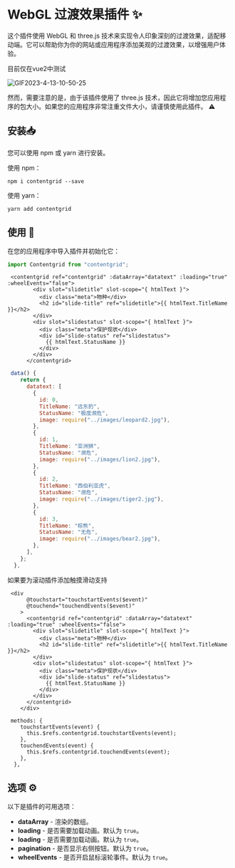 # WebGL 过渡效果插件 :sparkles:

这个插件使用 WebGL 和 three.js 技术来实现令人印象深刻的过渡效果，适配移动端。它可以帮助你为你的网站或应用程序添加美观的过渡效果，以增强用户体验。

目前仅在vue2中测试

![GIF2023-4-13-10-50-25](GIF2023-4-13-10-50-25.gif)

然而，需要注意的是，由于该插件使用了 three.js 技术，因此它将增加您应用程序的包大小。如果您的应用程序非常注重文件大小，请谨慎使用此插件。 :warning:



## 安装:inbox_tray:

您可以使用 npm 或 yarn 进行安装。

使用 npm：

```
npm i contentgrid --save
```

使用 yarn：

```
yarn add contentgrid
```



## 使用 :rocket:

在您的应用程序中导入插件并初始化它：

```js
import Contentgrid from "contentgrid";
```

```vue
 <contentgrid ref="contentgrid" :dataArray="datatext" :loading="true" :wheelEvents="false">
        <div slot="slidetitle" slot-scope="{ htmlText }">
          <div class="meta">物种</div>
          <h2 id="slide-title" ref="slidetitle">{{ htmlText.TitleName }}</h2>
        </div>
        <div slot="slidestatus" slot-scope="{ htmlText }">
          <div class="meta">保护现状</div>
          <div id="slide-status" ref="slidestatus">
            {{ htmlText.StatusName }}
          </div>
        </div>
      </contentgrid>
```

```js
 data() {
    return {
      datatext: [
        {
          id: 0,
          TitleName: "远东豹",
          StatusName: "极度濒危",
          image: require("../images/leopard2.jpg"),
        },
        {
          id: 1,
          TitleName: "亚洲狮",
          StatusName: "濒危",
          image: require("../images/lion2.jpg"),
        },
        {
          id: 2,
          TitleName: "西伯利亚虎",
          StatusName: "濒危",
          image: require("../images/tiger2.jpg"),
        },
        {
          id: 3,
          TitleName: "棕熊",
          StatusName: "无危",
          image: require("../images/bear2.jpg"),
        },
      ],
    };
  },
```

如果要为滚动插件添加触摸滑动支持

```vue
 <div
      @touchstart="touchstartEvents($event)"
      @touchend="touchendEvents($event)"
    >
      <contentgrid ref="contentgrid" :dataArray="datatext" :loading="true" :wheelEvents="false">
        <div slot="slidetitle" slot-scope="{ htmlText }">
          <div class="meta">物种</div>
          <h2 id="slide-title" ref="slidetitle">{{ htmlText.TitleName }}</h2>
        </div>
        <div slot="slidestatus" slot-scope="{ htmlText }">
          <div class="meta">保护现状</div>
          <div id="slide-status" ref="slidestatus">
            {{ htmlText.StatusName }}
          </div>
        </div>
      </contentgrid>
    </div>
```

```vue
 methods: {
    touchstartEvents(event) {
      this.$refs.contentgrid.touchstartEvents(event);
    },
    touchendEvents(event) {
      this.$refs.contentgrid.touchendEvents(event);
    },
  },
```



## 选项 :gear:

以下是插件的可用选项：

- **dataArray** - 渲染的数组。
- **loading** - 是否需要加载动画。默认为 `true`。
- **loading** - 是否需要加载动画。默认为 `true`。
- **pagination** - 是否显示右侧按钮。默认为 `true`。
- **wheelEvents** - 是否开启鼠标滚轮事件。默认为 `true`。